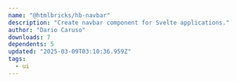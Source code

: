 ```yaml
---
name: "@htmlbricks/hb-navbar"
description: "Create navbar component for Svelte applications."
author: "Dario Caruso"
downloads: 7
dependents: 5
updated: "2025-03-09T03:10:36.959Z"
tags: 
  - ui
---
```

